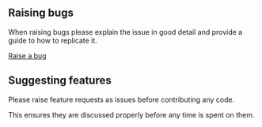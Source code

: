 ## Raising bugs

When raising bugs please explain the issue in good detail and provide a guide to how to replicate it.

[Raise a bug](https://github.com/nhsuk/nhsuk-prototype-kit/issues/new?template=BUG_REPORT.md) 

## Suggesting features

Please raise feature requests as issues before contributing any code.

This ensures they are discussed properly before any time is spent on them.
